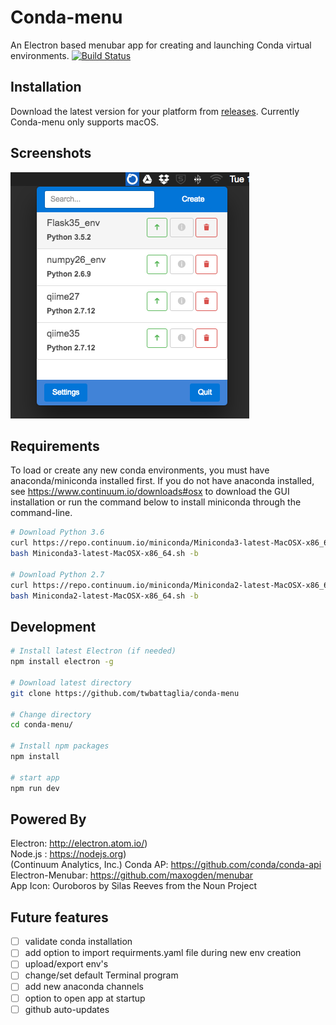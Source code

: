 # Conda-menu
An Electron based menubar app for creating and launching Conda virtual environments.
[![Build Status](https://travis-ci.org/twbattaglia/conda-menu.svg?branch=master)](https://travis-ci.org/twbattaglia/conda-menu)  

## Installation
Download the latest version for your platform from [releases](https://github.com/twbattaglia/conda-menu/releases). Currently Conda-menu only supports macOS.

## Screenshots
![Conda-menu Screenshot](build/screenshot.png)  

## Requirements
To load or create any new conda environments, you must have anaconda/miniconda installed first. If you do not have anaconda installed, see https://www.continuum.io/downloads#osx to download the GUI installation or run the command below to install miniconda through the command-line.
```bash
# Download Python 3.6
curl https://repo.continuum.io/miniconda/Miniconda3-latest-MacOSX-x86_64.sh
bash Miniconda3-latest-MacOSX-x86_64.sh -b

# Download Python 2.7
curl https://repo.continuum.io/miniconda/Miniconda2-latest-MacOSX-x86_64.sh
bash Miniconda2-latest-MacOSX-x86_64.sh -b
```

## Development
```bash
# Install latest Electron (if needed)
npm install electron -g

# Download latest directory
git clone https://github.com/twbattaglia/conda-menu

# Change directory
cd conda-menu/

# Install npm packages
npm install

# start app
npm run dev
```

## Powered By
Electron: http://electron.atom.io/)  
Node.js : https://nodejs.org)  
(Continuum Analytics, Inc.) Conda AP: https://github.com/conda/conda-api  
Electron-Menubar: https://github.com/maxogden/menubar  
App Icon: Ouroboros by Silas Reeves from the Noun Project  

## Future features
- [ ] validate conda installation
- [ ] add option to import requirments.yaml file during new env creation  
- [ ] upload/export env's
- [ ] change/set default Terminal program
- [ ] add new anaconda channels
- [ ] option to open app at startup
- [ ] github auto-updates

